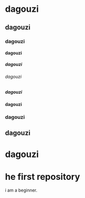 # dagouzi
## dagouzi
### dagouzi
#### dagouzi 
##### dagouzi
###### dagouzi 
##### dagouzi
#### dagouzi
### dagouzi
## dagouzi
# dagouzi
# **he first repository**
i am a beginner.
